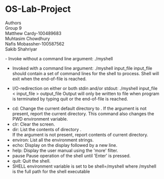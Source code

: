 # OS-Lab-Project  
Authors  
Group 9  
Matthew Cardy-100489683  
Muhtasim Chowdhury  
Nafis Mobassher-100587562  
Sakib Shahriyar  

<Usage>
- Invoke without a command line argument:
  ./myshell

- Invoked with a command line argument:
  ./myshell input_file
    <NOTE> input_file should contain a set of command lines for the shell to process.
    <NOTE> Shell will exit when the end-of-file is reached.

- I/O-redirection on either or both stdin and/or stdout:
  ./myshell input_file < input_file > output_file
    <NOTE> Output will only be written to file when program is terminated by typing quit or the end-of-file is reached.


<Commands>
  
- cd: <directory>
  Change the current default directory to <directory>.
  If the <directory> argument is not present, report the current directory.
  This command also changes the PWD environment variable.  
- clr:
  Clear the screen.    
- dir: <directory>
  List the contents of directory <directory>.  
  If the <directory> argument is not present, report contents of current directory.
- environ:
  List all the environment strings.    
- echo: <comment>
  Display <comment> on the display followed by a new line.    
- help:
  Display the user manual using the 'more' filter.    
- pause
  Pause operation of the shell until 'Enter' is pressed.    
- quit:
  Quit the shell.    
- SHELL environment variable is set to be shell=<pathname>/myshell where
  <pathname>/myshell is the full path for the shell executable
   
